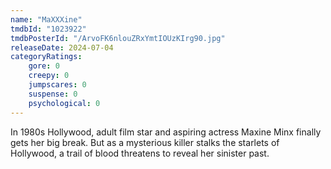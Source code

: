 ```yaml
---
name: "MaXXXine"
tmdbId: "1023922"
tmdbPosterId: "/ArvoFK6nlouZRxYmtIOUzKIrg90.jpg"
releaseDate: 2024-07-04
categoryRatings:
    gore: 0
    creepy: 0
    jumpscares: 0
    suspense: 0
    psychological: 0
---
```

In 1980s Hollywood, adult film star and aspiring actress Maxine Minx finally gets her big break. But as a mysterious killer stalks the starlets of Hollywood, a trail of blood threatens to reveal her sinister past.
